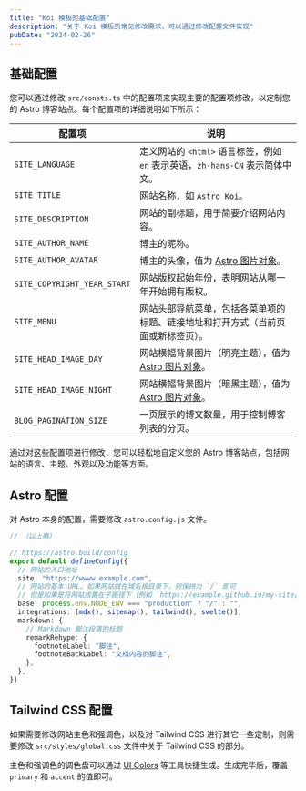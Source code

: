 ```yaml
---
title: "Koi 模板的基础配置"
description: "关于 Koi 模板的常见修改需求，可以通过修改配置文件实现"
pubDate: "2024-02-26"
---
```


## 基础配置

您可以通过修改 `src/consts.ts` 中的配置项来实现主要的配置项修改，以定制您的 Astro 博客站点。每个配置项的详细说明如下所示：

| 配置项                      | 说明                                                                                                                    |
| --------------------------- | ----------------------------------------------------------------------------------------------------------------------- |
| `SITE_LANGUAGE`             | 定义网站的 `<html>` 语言标签，例如 `en` 表示英语，`zh-hans-CN` 表示简体中文。                                           |
| `SITE_TITLE`                | 网站名称，如 `Astro Koi`。                                                                                              |
| `SITE_DESCRIPTION`          | 网站的副标题，用于简要介绍网站内容。                                                                                    |
| `SITE_AUTHOR_NAME`          | 博主的昵称。                                                                                                            |
| `SITE_AUTHOR_AVATAR`        | 博主的头像，值为 [Astro 图片对象](https://docs.astro.build/en/guides/images/#images-in-astro-files)。                   |
| `SITE_COPYRIGHT_YEAR_START` | 网站版权起始年份，表明网站从哪一年开始拥有版权。                                                                        |
| `SITE_MENU`                 | 网站头部导航菜单，包括各菜单项的标题、链接地址和打开方式（当前页面或新标签页）。                                        |
| `SITE_HEAD_IMAGE_DAY`       | 网站横幅背景图片（明亮主题），值为 [Astro 图片对象](https://docs.astro.build/en/guides/images/#images-in-astro-files)。 |
| `SITE_HEAD_IMAGE_NIGHT`     | 网站横幅背景图片（暗黑主题），值为 [Astro 图片对象](https://docs.astro.build/en/guides/images/#images-in-astro-files)。 |
| `BLOG_PAGINATION_SIZE`      | 一页展示的博文数量，用于控制博客列表的分页。                                                                            |

通过对这些配置项进行修改，您可以轻松地自定义您的 Astro 博客站点，包括网站的语言、主题、外观以及功能等方面。

## Astro 配置

对 Astro 本身的配置，需要修改 `astro.config.js` 文件。

```typescript
// （以上略）

// https://astro.build/config
export default defineConfig({
  // 网站的入口地址
  site: "https://wwww.example.com",
  // 网站的基本 URL。如果网站就在域名根目录下，则保持为 `/` 即可
  // 但是如果是将网站放置在子路径下（例如 `https://example.github.io/my-site/`），则需要指定为 `/my-site/`
  base: process.env.NODE_ENV === "production" ? "/" : "",
  integrations: [mdx(), sitemap(), tailwind(), svelte()],
  markdown: {
    // Markdown 脚注段落的标题
    remarkRehype: {
      footnoteLabel: "脚注",
      footnoteBackLabel: "文档内容的脚注",
    },
  },
})
```

## Tailwind CSS 配置

如果需要修改网站主色和强调色，以及对 Tailwind CSS 进行其它一些定制，则需要修改 `src/styles/global.css` 文件中关于 Tailwind CSS 的部分。

主色和强调色的调色盘可以通过 [UI Colors](https://uicolors.app/) 等工具快捷生成。生成完毕后，覆盖 `primary` 和 `accent` 的值即可。
